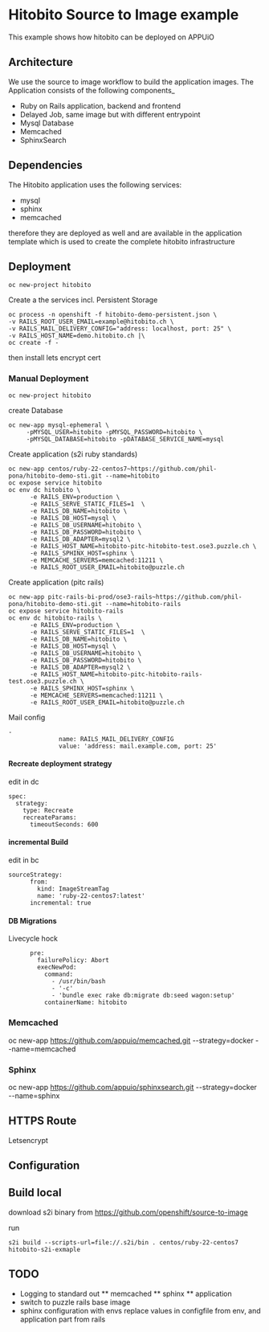 # Hitobito Source to Image example

This example shows how hitobito can be deployed on APPUiO

## Architecture

We use the source to image workflow to build the application images. The Application consists of the following components_

* Ruby on Rails application, backend and frontend
* Delayed Job, same image but with different entrypoint
* Mysql Database
* Memcached
* SphinxSearch

## Dependencies

The Hitobito application uses the following services:

* mysql
* sphinx
* memcached 

therefore they are deployed as well and are available in the application template which is used to create the complete hitobito infrastructure

## Deployment

```
oc new-project hitobito
```

Create a the services incl. Persistent Storage

```
oc process -n openshift -f hitobito-demo-persistent.json \
-v RAILS_ROOT_USER_EMAIL=example@hitobito.ch \
-v RAILS_MAIL_DELIVERY_CONFIG="address: localhost, port: 25" \
-v RAILS_HOST_NAME=demo.hitobito.ch |\
oc create -f -
```

then install lets encrypt cert

### Manual Deployment

```
oc new-project hitobito
```

create Database
```
oc new-app mysql-ephemeral \
     -pMYSQL_USER=hitobito -pMYSQL_PASSWORD=hitobito \
     -pMYSQL_DATABASE=hitobito -pDATABASE_SERVICE_NAME=mysql
```

Create application (s2i ruby standards)
```
oc new-app centos/ruby-22-centos7~https://github.com/phil-pona/hitobito-demo-sti.git --name=hitobito
oc expose service hitobito 
oc env dc hitobito \
      -e RAILS_ENV=production \
      -e RAILS_SERVE_STATIC_FILES=1  \
      -e RAILS_DB_NAME=hitobito \
      -e RAILS_DB_HOST=mysql \
      -e RAILS_DB_USERNAME=hitobito \
      -e RAILS_DB_PASSWORD=hitobito \
      -e RAILS_DB_ADAPTER=mysql2 \
      -e RAILS_HOST_NAME=hitobito-pitc-hitobito-test.ose3.puzzle.ch \
      -e RAILS_SPHINX_HOST=sphinx \
      -e MEMCACHE_SERVERS=memcached:11211 \
      -e RAILS_ROOT_USER_EMAIL=hitobito@puzzle.ch 
```

Create application (pitc rails)
```
oc new-app pitc-rails-bi-prod/ose3-rails~https://github.com/phil-pona/hitobito-demo-sti.git --name=hitobito-rails
oc expose service hitobito-rails 
oc env dc hitobito-rails \
      -e RAILS_ENV=production \
      -e RAILS_SERVE_STATIC_FILES=1  \
      -e RAILS_DB_NAME=hitobito \
      -e RAILS_DB_HOST=mysql \
      -e RAILS_DB_USERNAME=hitobito \
      -e RAILS_DB_PASSWORD=hitobito \
      -e RAILS_DB_ADAPTER=mysql2 \
      -e RAILS_HOST_NAME=hitobito-pitc-hitobito-rails-test.ose3.puzzle.ch \
      -e RAILS_SPHINX_HOST=sphinx \
      -e MEMCACHE_SERVERS=memcached:11211 \
      -e RAILS_ROOT_USER_EMAIL=hitobito@puzzle.ch 
```

Mail config

```
-
              name: RAILS_MAIL_DELIVERY_CONFIG
              value: 'address: mail.example.com, port: 25'
```

#### Recreate deployment strategy

edit in dc

```
spec:
  strategy:
    type: Recreate
    recreateParams:
      timeoutSeconds: 600
```

#### incremental Build

edit in bc

```
sourceStrategy:
      from:
        kind: ImageStreamTag
        name: 'ruby-22-centos7:latest'
      incremental: true
```

#### DB Migrations

Livecycle hock
```
      pre:
        failurePolicy: Abort
        execNewPod:
          command:
            - /usr/bin/bash
            - '-c'
            - 'bundle exec rake db:migrate db:seed wagon:setup'
          containerName: hitobito
```

### Memcached

oc new-app https://github.com/appuio/memcached.git  --strategy=docker --name=memcached

### Sphinx

oc new-app https://github.com/appuio/sphinxsearch.git  --strategy=docker --name=sphinx

## HTTPS Route

Letsencrypt

## Configuration


## Build local

download s2i binary from https://github.com/openshift/source-to-image

run
```
s2i build --scripts-url=file://.s2i/bin . centos/ruby-22-centos7 hitobito-s2i-exmaple
```


## TODO

* Logging to standard out
** memcached
** sphinx
** application
* switch to puzzle rails base image
* sphinx configuration with envs replace values in configfile from env, and application part from rails